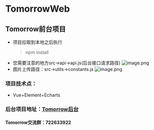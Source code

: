 # TomorrowWeb
## Tomorrow前台项目
- 项目拉取到本地之后执行
  > npm install
- 您需要注意的地方src->api->api.js(后台接口请求路径)
![image.png](http://47.99.193.119:8090/upload/2021/03/image-8dfde4b61ee94e718315f2280309842a.png)
- 图片上传路径：src->utils->constants.js
![image.png](http://47.99.193.119:8090/upload/2021/03/image-9fb61d7ee49a47ea95ebfa8a5187677f.png)
### 项目技术点：
- Vue+Element+Echarts
### 后台项目地址：[Tomorrow后台](https://github.com/mygithubpawn/Tomorrow)

#### Tomorrow交流群：722633922
